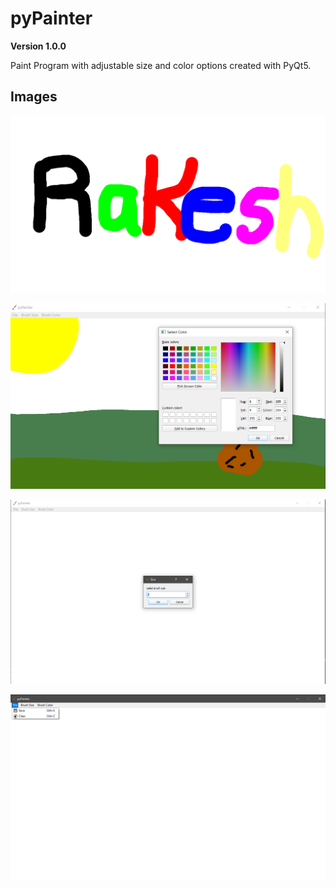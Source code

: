 # pyPainter

**Version 1.0.0**

Paint Program with adjustable size and color options created
with PyQt5.

## Images




![ScreenShot](Screenshots/snapshot1.png)

![ScreenShot](Screenshots/snapshot2.png)

![ScreenShot](Screenshots/snapshot3.png)

![ScreenShot](Screenshots/snapshot4.png)